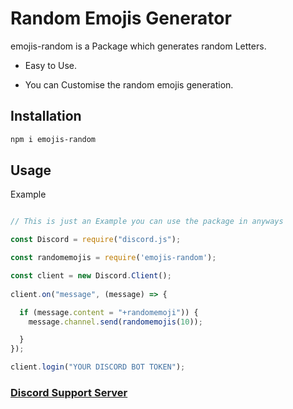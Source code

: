 # Random Emojis Generator


emojis-random is a Package which generates random Letters.

- Easy to Use.

- You can Customise the random emojis generation.

## Installation

```sh
npm i emojis-random
```

## Usage

Example

```javascript

// This is just an Example you can use the package in anyways

const Discord = require("discord.js");

const randomemojis = require('emojis-random');

const client = new Discord.Client();
 
client.on("message", (message) => {

  if (message.content = "+randomemoji")) {
    message.channel.send(randomemojis(10));

  }
});

client.login("YOUR DISCORD BOT TOKEN");


```



### [Discord Support Server](https://discord.gg/zRqEsZjFj8)